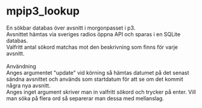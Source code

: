 # mpip3_lookup
En sökbar databas över avsnitt i morgonpasset i p3.<br>
Avsnittet hämtas via sveriges radios öppna API och sparas i en SQLite databas.<br>
Valfritt antal sökord matchas mot den beskrivning som finns för varje avsnitt.<br>
<br>
Användning<br>
Anges argumentet "update" vid körning så hämtas datumet på det senast sändna avsnittet och används som startdatum för att se om det kommit några nya avsnitt.<br>
Anges inget argument skriver man in valfritt sökord och trycker på enter. Vill man söka på flera ord så separerar man dessa med mellanslag.<br>
